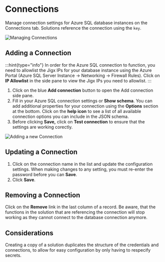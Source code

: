 # Connections

Manage connection settings for Azure SQL database instances on the Connections tab. Solutions reference the connection using the `key`.

![Managing Connections](https://archbee-image-uploads.s3.amazonaws.com/x7vdIDH6-ScTprfmi2XXX/JiPwcxpHci5jJx-Z-s54U_jm-azurel.png "Managing Connections")

## Adding a Connection

:::hint{type="info"}
In order for the Azure SQL connection to function, you need to allowlist the Jigx IPs for your database instance using the Azure Portal (Azure SQL Server Instance -> Networking -> Firewall Rules). Click on **IP Allowlist** in the side pane to view the Jigx IPs you need to allowlist.
:::

1. Click on the blue **Add connection** button to open the Add connection side pane.
2. Fill in your Azure SQL connection settings or **Show schema**. You can add additional properties for your connection using the **Options** section at the bottom. Click on the **help icon** to see a list of all available connection options you can include in the JSON schema.
3. Before clicking **Save,** click on **Test connection** to ensure that the settings are working corectly.

![Adding a new Connection](https://archbee-image-uploads.s3.amazonaws.com/x7vdIDH6-ScTprfmi2XXX/Scu8nZHKoi5_2RLR8dW_l_jm-azureeditl.png "Adding a new Connection")

## Updating a Connection

1. Click on the connection name in the list and update the configuration settings. When making changes to any setting, you must re-enter the password before you can **Save**.
2. Click **Save**.

## Removing a Connection

Click on the **Remove** link in the last column of a record. Be aware, that the functions in the solution that are referencing the connection will stop working as they cannot connect to the database connection anymore.

## Considerations

Creating a copy of a solution duplicates the structure of the credentials and connections, to allow for easy configuration by only having to respecify secrets.

